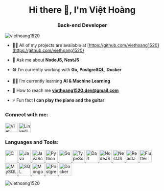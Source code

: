 <h1 align="center">Hi there 👋, I'm Việt Hoàng</h1>
<h3 align="center">Back-end Developer</h3>

<p align="left"> <img src="https://komarev.com/ghpvc/?username=viethoang1520&label=Profile%20views&color=0e75b6&style=flat" alt="viethoang1520" /> </p>

- 👨‍💻 All of my projects are available at [https://github.com/viethoang1520](https://github.com/viethoang1520)

- 💬 Ask me about **NodeJS, NestJS**

- 🛠️ I’m currently working with **Go, PostgreSQL, Docker**

- 👨‍🎓 I’m currently learning **AI & Machine Learning**

- 📧 How to reach me **viethoang1520.dev@gmail.com**

- ⚡ Fun fact **I can play the piano and the guitar**

<h3 align="left">Connect with me:</h3>
<p align="left">
<a href="https://www.facebook.com/viet.hoang.811323" target="blank"><img align="center" src="https://cdn.jsdelivr.net/gh/devicons/devicon@latest/icons/facebook/facebook-original.svg" alt="Viet Hoang" height="30" width="40" /></a>
<a href="https://www.linkedin.com/in/hoang-dinh-viet-699385257/" target="blank"><img align="center" src="https://cdn.jsdelivr.net/gh/devicons/devicon@latest/icons/linkedin/linkedin-original.svg" alt="LinkedIn" height="30" width="40" /></a>
</p>

<h3 align="left">Languages and Tools:</h3>
<p align="left">
<a href="https://www.cprogramming.com/" target="_blank" rel="noreferrer"> <img src="https://cdn.jsdelivr.net/gh/devicons/devicon@latest/icons/c/c-original.svg" alt="C" width="40" height="40"/> </a>
<a href="https://www.java.com/" target="_blank" rel="noreferrer"> <img src="https://cdn.jsdelivr.net/gh/devicons/devicon@latest/icons/java/java-original.svg" alt="Java" width="40" height="40"/> </a>
<a href="https://developer.mozilla.org/en-US/docs/Web/JavaScript" target="_blank" rel="noreferrer"> <img src="https://cdn.jsdelivr.net/gh/devicons/devicon@latest/icons/javascript/javascript-original.svg" alt="JavaScript" width="40" height="40"/> </a>
<a href="https://www.python.org/" target="_blank" rel="noreferrer"> <img src="https://cdn.jsdelivr.net/gh/devicons/devicon@latest/icons/python/python-original.svg" alt="Python" width="40" height="40"/> </a>
<a href="https://go.dev/" target="_blank" rel="noreferrer"> <img src="https://cdn.jsdelivr.net/gh/devicons/devicon@latest/icons/go/go-original.svg" alt="Go" width="40" height="40"/> </a>
<a href="https://www.typescriptlang.org/" target="_blank" rel="noreferrer"> <img src="https://cdn.jsdelivr.net/gh/devicons/devicon@latest/icons/typescript/typescript-original.svg" alt="TypeScript" width="40" height="40"/> </a>
<a href="https://dart.dev/" target="_blank" rel="noreferrer"> <img src="https://cdn.jsdelivr.net/gh/devicons/devicon@latest/icons/dart/dart-original.svg" alt="Dart" width="40" height="40"/> </a>
<a href="https://nodejs.org/" target="_blank" rel="noreferrer"> <img src="https://cdn.jsdelivr.net/gh/devicons/devicon@latest/icons/nodejs/nodejs-original.svg" alt="NodeJS" width="40" height="40"/> </a>
<a href="https://nestjs.com/" target="_blank" rel="noreferrer"> <img src="https://cdn.jsdelivr.net/gh/devicons/devicon@latest/icons/nestjs/nestjs-original.svg" alt="NestJS" width="40" height="40"/> </a>
<a href="https://reactjs.org/" target="_blank" rel="noreferrer"> <img src="https://cdn.jsdelivr.net/gh/devicons/devicon@latest/icons/react/react-original.svg" alt="ReactJS" width="40" height="40"/> </a>
<a href="https://flutter.dev/" target="_blank" rel="noreferrer"> <img src="https://cdn.jsdelivr.net/gh/devicons/devicon@latest/icons/flutter/flutter-original.svg" alt="Flutter" width="40" height="40"/> </a>
<a href="https://www.mysql.com/" target="_blank" rel="noreferrer"> <img src="https://cdn.jsdelivr.net/gh/devicons/devicon@latest/icons/mysql/mysql-original.svg" alt="MySQL" width="40" height="40"/> </a>
<a href="https://www.microsoft.com/en-us/sql-server" target="_blank" rel="noreferrer"> <img src="https://cdn.jsdelivr.net/gh/devicons/devicon@latest/icons/microsoftsqlserver/microsoftsqlserver-original.svg" alt="SQL Server" width="40" height="40"/> </a>
<a href="https://www.mongodb.com/" target="_blank" rel="noreferrer"> <img src="https://cdn.jsdelivr.net/gh/devicons/devicon@latest/icons/mongodb/mongodb-original.svg" alt="MongoDB" width="40" height="40"/> </a>
<a href="https://www.postgresql.org/" target="_blank" rel="noreferrer"> <img src="https://cdn.jsdelivr.net/gh/devicons/devicon@latest/icons/postgresql/postgresql-original.svg" alt="PostgreSQL" width="40" height="40"/> </a>
<a href="https://www.docker.com/" target="_blank" rel="noreferrer"> <img src="https://cdn.jsdelivr.net/gh/devicons/devicon@latest/icons/docker/docker-original.svg" alt="Docker" width="40" height="40"/> </a>
</p>

<p><img align="center" src="https://github-readme-stats.vercel.app/api/top-langs?username=viethoang1520&show_icons=true&locale=en&layout=compact" alt="viethoang1520" /></p>
